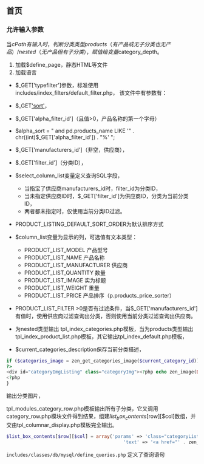 ## 首页

### 允许输入参数

当$cPath有输入时，判断分类类型products（有产品或无子分类也无产品）/nested（无产品但有子分类），赋值给变量$category_depth。

1. 加载$define_page，静态HTML等文件
2. 加载语言


- $_GET['typefilter']参数，标准使用includes/index_filters/default_filter.php，
该文件中有参数有：

- $_GET['sort'](仅前三位)，
- $_GET['alpha_filter_id']（且值>0，产品名称的第一个字母）
- $alpha_sort = " and pd.products_name LIKE '" . chr((int)$_GET['alpha_filter_id']) . "%' ";
- $_GET['manufacturers_id']（非空，供应商），
- $_GET['filter_id']（分类ID），
- $select_column_list变量定义查询SQL字段，

    - 当指宝了供应商manufacturers_id时，filter_id为分类ID，
    - 当未指定供应商ID时，$_GET['filter_id']为供应商ID，分类为当前分类ID，
    - 两者都未指定时，仅使用当前分类ID过滤。

- PRODUCT_LISTING_DEFAULT_SORT_ORDER为默认排序方式

- $column_list变量为显示的列，可选值有文本类型：

    - PRODUCT_LIST_MODEL 产品型号
    - PRODUCT_LIST_NAME 产品名称
    - PRODUCT_LIST_MANUFACTURER 供应商
    - PRODUCT_LIST_QUANTITY 数量
    - PRODUCT_LIST_IMAGE 实为标题
    - PRODUCT_LIST_WEIGHT 重量
    - PRODUCT_LIST_PRICE 产品排序（p.products_price_sorter）

- PRODUCT_LIST_FILTER >0是否有过滤条件，当$_GET['manufacturers_id']有值时，使用供应商过滤查询出分类，否则使用当前分类过滤查询出供应商。

- 为nested类型输出 tpl_index_categories.php模板，当为products类型输出tpl_index_product_list.php模板，其它输出tpl_index_default.php模板，

- $current_categories_description保存当前分类描述，

```php
if ($categories_image = zen_get_categories_image($current_category_id)) {
?>
<div id="categoryImgListing" class="categoryImg"><?php echo zen_image(DIR_WS_IMAGES . $categories_image, '', SUBCATEGORY_IMAGE_TOP_WIDTH, SUBCATEGORY_IMAGE_TOP_HEIGHT); ?></div>
<?php
}
```

输出分类图片，

tpl_modules_category_row.php模板输出所有子分类，它又调用category_row.php模块文件得到结果，组建$list_box_contents[$row][$col]数组，并交由tpl_columnar_display.php模板完全输出。

```php
$list_box_contents[$row][$col] = array('params' => 'class="categoryListBoxContents"' . ' ' . 'style="width:' . $col_width . '%;"',
                                           'text' => '<a href="' . zen_href_link(FILENAME_DEFAULT, $cPath_new) . '">' . zen_image(DIR_WS_IMAGES . $categories->fields['categories_image'], $categories->fields['categories_name'], SUBCATEGORY_IMAGE_WIDTH, SUBCATEGORY_IMAGE_HEIGHT) . '<br />' . $categories->fields['categories_name'] . '</a>');

```

`includes/classes/db/mysql/define_queries.php` 定义了查询语句
